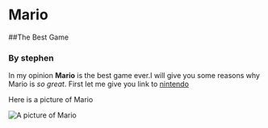 # Mario 
##The Best Game
### By stephen

In my opinion **Mario** is the best game ever.I will give you some reasons why Mario is _so great_.
First let me give you link to [nintendo](https://www.nintendo.com/en-gb)

Here is a picture of Mario

![A picture of Mario](https://e7.pngegg.com/pngimages/660/375/png-clipart-mario-mario.png)
